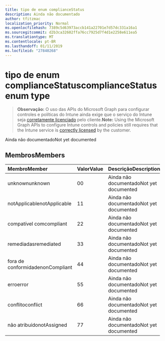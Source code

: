 ```yaml
---
title: tipo de enum complianceStatus
description: Ainda não documentado
author: tfitzmac
localization_priority: Normal
ms.openlocfilehash: 7389c5d63973accb141a22701e7d57dc331a16a1
ms.sourcegitcommit: d2b3ca32602ffa76cc7925d7f4d1e2258e611ea5
ms.translationtype: MT
ms.contentlocale: pt-BR
ms.lasthandoff: 01/11/2019
ms.locfileid: "27840268"
---
```

# <a name="compliancestatus-enum-type"></a><span data-ttu-id="7f770-103">tipo de enum complianceStatus</span><span class="sxs-lookup"><span data-stu-id="7f770-103">complianceStatus enum type</span></span>

> <span data-ttu-id="7f770-104">**Observação:** O uso das APIs do Microsoft Graph para configurar controles e políticas do Intune ainda exige que o serviço do Intune seja [corretamente licenciado](https://go.microsoft.com/fwlink/?linkid=839381) pelo cliente.</span><span class="sxs-lookup"><span data-stu-id="7f770-104">**Note:** Using the Microsoft Graph APIs to configure Intune controls and policies still requires that the Intune service is [correctly licensed](https://go.microsoft.com/fwlink/?linkid=839381) by the customer.</span></span>

<span data-ttu-id="7f770-105">Ainda não documentado</span><span class="sxs-lookup"><span data-stu-id="7f770-105">Not yet documented</span></span>
## <a name="members"></a><span data-ttu-id="7f770-106">Membros</span><span class="sxs-lookup"><span data-stu-id="7f770-106">Members</span></span>
|<span data-ttu-id="7f770-107">Membro</span><span class="sxs-lookup"><span data-stu-id="7f770-107">Member</span></span>|<span data-ttu-id="7f770-108">Valor</span><span class="sxs-lookup"><span data-stu-id="7f770-108">Value</span></span>|<span data-ttu-id="7f770-109">Descrição</span><span class="sxs-lookup"><span data-stu-id="7f770-109">Description</span></span>|
|:---|:---|:---|
|<span data-ttu-id="7f770-110">unknown</span><span class="sxs-lookup"><span data-stu-id="7f770-110">unknown</span></span>|<span data-ttu-id="7f770-111">0</span><span class="sxs-lookup"><span data-stu-id="7f770-111">0</span></span>|<span data-ttu-id="7f770-112">Ainda não documentado</span><span class="sxs-lookup"><span data-stu-id="7f770-112">Not yet documented</span></span>|
|<span data-ttu-id="7f770-113">notApplicable</span><span class="sxs-lookup"><span data-stu-id="7f770-113">notApplicable</span></span>|<span data-ttu-id="7f770-114">1</span><span class="sxs-lookup"><span data-stu-id="7f770-114">1</span></span>|<span data-ttu-id="7f770-115">Ainda não documentado</span><span class="sxs-lookup"><span data-stu-id="7f770-115">Not yet documented</span></span>|
|<span data-ttu-id="7f770-116">compatível com</span><span class="sxs-lookup"><span data-stu-id="7f770-116">compliant</span></span>|<span data-ttu-id="7f770-117">2</span><span class="sxs-lookup"><span data-stu-id="7f770-117">2</span></span>|<span data-ttu-id="7f770-118">Ainda não documentado</span><span class="sxs-lookup"><span data-stu-id="7f770-118">Not yet documented</span></span>|
|<span data-ttu-id="7f770-119">remediadas</span><span class="sxs-lookup"><span data-stu-id="7f770-119">remediated</span></span>|<span data-ttu-id="7f770-120">3</span><span class="sxs-lookup"><span data-stu-id="7f770-120">3</span></span>|<span data-ttu-id="7f770-121">Ainda não documentado</span><span class="sxs-lookup"><span data-stu-id="7f770-121">Not yet documented</span></span>|
|<span data-ttu-id="7f770-122">fora de conformidade</span><span class="sxs-lookup"><span data-stu-id="7f770-122">nonCompliant</span></span>|<span data-ttu-id="7f770-123">4</span><span class="sxs-lookup"><span data-stu-id="7f770-123">4</span></span>|<span data-ttu-id="7f770-124">Ainda não documentado</span><span class="sxs-lookup"><span data-stu-id="7f770-124">Not yet documented</span></span>|
|<span data-ttu-id="7f770-125">erro</span><span class="sxs-lookup"><span data-stu-id="7f770-125">error</span></span>|<span data-ttu-id="7f770-126">5</span><span class="sxs-lookup"><span data-stu-id="7f770-126">5</span></span>|<span data-ttu-id="7f770-127">Ainda não documentado</span><span class="sxs-lookup"><span data-stu-id="7f770-127">Not yet documented</span></span>|
|<span data-ttu-id="7f770-128">conflito</span><span class="sxs-lookup"><span data-stu-id="7f770-128">conflict</span></span>|<span data-ttu-id="7f770-129">6</span><span class="sxs-lookup"><span data-stu-id="7f770-129">6</span></span>|<span data-ttu-id="7f770-130">Ainda não documentado</span><span class="sxs-lookup"><span data-stu-id="7f770-130">Not yet documented</span></span>|
|<span data-ttu-id="7f770-131">não atribuído</span><span class="sxs-lookup"><span data-stu-id="7f770-131">notAssigned</span></span>|<span data-ttu-id="7f770-132">7</span><span class="sxs-lookup"><span data-stu-id="7f770-132">7</span></span>|<span data-ttu-id="7f770-133">Ainda não documentado</span><span class="sxs-lookup"><span data-stu-id="7f770-133">Not yet documented</span></span>|



